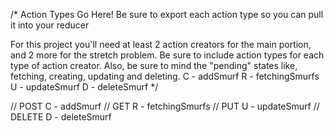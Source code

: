 /* 
  Action Types Go Here!
  Be sure to export each action type so you can pull it into your reducer

  For this project you'll need at least 2 action creators for the main portion,
   and 2 more for the stretch problem.
   Be sure to include action types for each type of action creator. Also, be sure to mind
     the "pending" states like, fetching, creating, updating and deleting.
   C - addSmurf
   R - fetchingSmurfs
   U - updateSmurf
   D - deleteSmurf
*/

// POST C - addSmurf
// GET R - fetchingSmurfs
// PUT U - updateSmurf
// DELETE D - deleteSmurf

